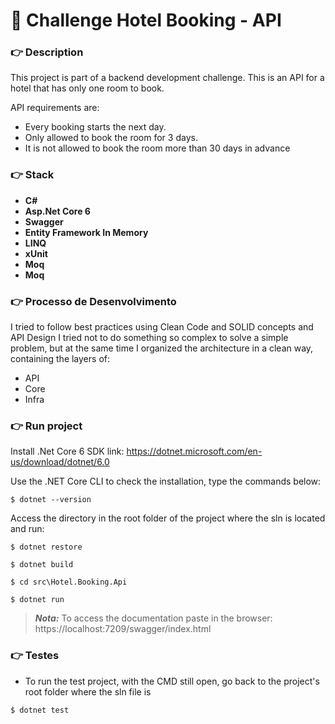 # :checkered_flag: Challenge Hotel Booking - API

### :point_right: Description
This project is part of a backend development challenge.  This is an API for a hotel that has only one room to book.  

API requirements are: 
- Every booking starts the next day.  
- Only allowed to book the room for 3 days.  
- It is not allowed to book the room more than 30 days in advance

### :point_right: Stack
- **C#**
- **Asp.Net Core 6**
- **Swagger**
- **Entity Framework In Memory** 
- **LINQ** 
- **xUnit** 
- **Moq** 
- **Moq** 
### :point_right: Processo de Desenvolvimento

I tried to follow best practices using Clean Code and SOLID concepts and API Design I tried not to do something so complex to solve a simple problem, but at the same time I organized the architecture in a clean way, containing the layers of:
- API
- Core
- Infra

### :point_right: Run project

Install .Net Core 6 SDK
link: https://dotnet.microsoft.com/en-us/download/dotnet/6.0

Use the .NET Core CLI to check the installation, type the commands below:
```
$ dotnet --version
```
Access the directory in the root folder of the project where the sln is located and run:
```
$ dotnet restore

$ dotnet build

$ cd src\Hotel.Booking.Api

$ dotnet run
```
> **_Nota:_** To access the documentation paste in the browser: https://localhost:7209/swagger/index.html

### :point_right: Testes
- To run the test project, with the CMD still open, go back to the project's root folder where the sln file is
```
$ dotnet test
```
